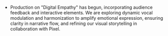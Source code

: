 - Production on "Digital Empathy" has begun, incorporating audience feedback and interactive elements. We are exploring dynamic vocal modulation and harmonization to amplify emotional expression, ensuring clarity in narrative flow, and refining our visual storytelling in collaboration with Pixel.